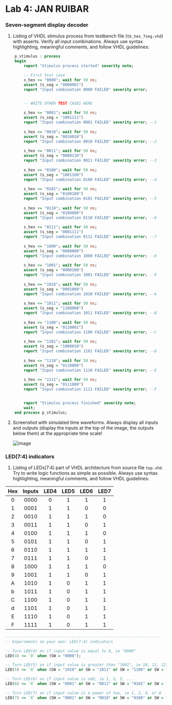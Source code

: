 # Lab 4: JAN RUIBAR
### Seven-segment display decoder

1. Listing of VHDL stimulus process from testbench file (`tb_hex_7seg.vhd`) with asserts. Verify all input combinations. Always use syntax highlighting, meaningful comments, and follow VHDL guidelines:

```vhdl
    p_stimulus : process
    begin
        report "Stimulus process started" severity note;

        -- First test case
        s_hex <= "0000"; wait for 50 ns;
        assert (s_seg = "0000001")
        report "Input combination 0000 FAILED" severity error;


        -- WRITE OTHER TEST CASES HERE
        
        s_hex <= "0001"; wait for 50 ns;
        assert (s_seg = "1001111")
        report "Input combination 0001 FAILED" severity error; --1
        
        s_hex <= "0010"; wait for 50 ns;
        assert (s_seg = "0010010")
        report "Input combination 0010 FAILED" severity error; --2
        
        s_hex <= "0011"; wait for 50 ns;
        assert (s_seg = "0000110")
        report "Input combination 0011 FAILED" severity error; --3
        
        s_hex <= "0100"; wait for 50 ns;
        assert (s_seg = "1001100")
        report "Input combination 0100 FAILED" severity error; --4
        
        s_hex <= "0101"; wait for 50 ns;
        assert (s_seg = "0100100")
        report "Input combination 0101 FAILED" severity error; --5
        
        s_hex <= "0110"; wait for 50 ns;
        assert (s_seg = "0100000")
        report "Input combination 0110 FAILED" severity error; --6
        
        s_hex <= "0111"; wait for 50 ns;
        assert (s_seg = "0001111")
        report "Input combination 0111 FAILED" severity error; --7
        
        s_hex <= "1000"; wait for 50 ns;
        assert (s_seg = "0000000")
        report "Input combination 1000 FAILED" severity error; --8
        
        s_hex <= "1001"; wait for 50 ns;
        assert (s_seg = "0000100")
        report "Input combination 1001 FAILED" severity error; --9
        
        s_hex <= "1010"; wait for 50 ns;
        assert (s_seg = "0001000")
        report "Input combination 1010 FAILED" severity error; --A
        
        s_hex <= "1011"; wait for 50 ns;
        assert (s_seg = "1100000")
        report "Input combination 1011 FAILED" severity error; --B
        
        s_hex <= "1100"; wait for 50 ns;
        assert (s_seg = "0110001")
        report "Input combination 1100 FAILED" severity error; --C
        
        s_hex <= "1101"; wait for 50 ns;
        assert (s_seg = "1000010")
        report "Input combination 1101 FAILED" severity error; --D
        
        s_hex <= "1110"; wait for 50 ns;
        assert (s_seg = "0110000")
        report "Input combination 1110 FAILED" severity error; --E
        
        s_hex <= "1111"; wait for 50 ns;
        assert (s_seg = "0111000")
        report "Input combination 1111 FAILED" severity error; --F


        report "Stimulus process finished" severity note;
        wait;
    end process p_stimulus;
```

2. Screenshot with simulated time waveforms. Always display all inputs and outputs (display the inputs at the top of the image, the outputs below them) at the appropriate time scale!

   ![image](https://user-images.githubusercontent.com/99768189/157432133-24f3fc00-666a-47c8-b684-4adfe2ead04e.png)


### LED(7:4) indicators

1. Listing of LEDs(7:4) part of VHDL architecture from source file `top.vhd`. Try to write logic functions as simple as possible. Always use syntax highlighting, meaningful comments, and follow VHDL guidelines:

| **Hex** | **Inputs** | **LED4** | **LED5** | **LED6** | **LED7** |
   | :-: | :-: | :-: | :-: | :-: | :-: |
   | 0 | 0000 | 0 | 1 | 1 | 1 |
   | 1 | 0001 | 1 | 1 | 0 | 0 |
   | 2 | 0010 | 1 | 1 | 1 | 0 |
   | 3 | 0011 | 1 | 1 | 0 | 1 |
   | 4 | 0100 | 1 | 1 | 1 | 0 |
   | 5 | 0101 | 1 | 1 | 0 | 1 |
   | 6 | 0110 | 1 | 1 | 1 | 1 |
   | 7 | 0111 | 1 | 1 | 0 | 1 |
   | 8 | 1000 | 1 | 1 | 1 | 0 |
   | 9 | 1001 | 1 | 1 | 0 | 1 |
   | A | 1010 | 1 | 0 | 1 | 1 |
   | b | 1011 | 1 | 0 | 1 | 1 |
   | C | 1100 | 1 | 0 | 1 | 1 |
   | d | 1101 | 1 | 0 | 1 | 1 |
   | E | 1110 | 1 | 0 | 1 | 1 |
   | F | 1111 | 1 | 0 | 1 | 1 |

   ```vhdl
   --------------------------------------------------------------------
   -- Experiments on your own: LED(7:4) indicators

   -- Turn LED(4) on if input value is equal to 0, ie "0000"
   LED(4) <= `0` when (SW = "0000");

   -- Turn LED(5) on if input value is greater than "1001", ie 10, 11, 12, ...
   LED(5) <= `0` when (SW = "1010" or SW = "1011" or SW = "1100" or SW = "1101" or SW = "1110" or SW = "1111");

   -- Turn LED(6) on if input value is odd, ie 1, 3, 5, ...
   LED(6) <= `0` when (SW = "0001" or SW = "0011" or SW = "0101" or SW = "0111" or SW = "1001");

   -- Turn LED(7) on if input value is a power of two, ie 1, 2, 4, or 8
   LED(7) <= `0` when (SW = "0001" or SW = "0010" or SW = "0100" or SW = "1000");
   ```
